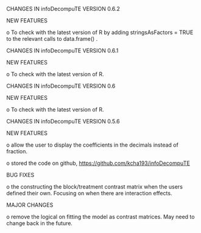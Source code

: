 
CHANGES IN infoDecompuTE VERSION 0.6.2

NEW FEATURES
  
  o To check with the latest version of R by adding stringsAsFactors = TRUE to the relevant calls to data.frame() .
  
CHANGES IN infoDecompuTE VERSION 0.6.1

NEW FEATURES
  
  o To check with the latest version of R.
  
CHANGES IN infoDecompuTE VERSION 0.6

NEW FEATURES
  
  o To check with the latest version of R.


CHANGES IN infoDecompuTE VERSION 0.5.6

NEW FEATURES
  
  o allow the user to display the coefficients in the decimals instead of fraction.
  
  o stored the code on github, https://github.com/kcha193/infoDecompuTE
  

BUG FIXES

  o the constructing the block/treatment contrast matrix when the users defined
	their own. Focusing on when there are interaction effects.   

MAJOR CHANGES

  o remove the logical on fitting the model as contrast matrices. May need to 
	change back in the future.   